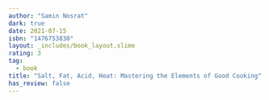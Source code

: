 ```yaml
---
author: "Samin Nosrat"
dark: true
date: 2021-07-15
isbn: "1476753830"
layout: _includes/book_layout.slime
rating: 3
tag:
  - book
title: "Salt, Fat, Acid, Heat: Mastering the Elements of Good Cooking"
has_review: false
---
```



